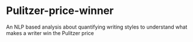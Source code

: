 # Pulitzer-price-winner
An NLP based analysis about quantifying writing styles to understand what makes a writer win the Pulitzer price
